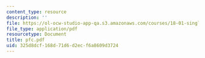 ```yaml
---
content_type: resource
description: ''
file: https://ol-ocw-studio-app-qa.s3.amazonaws.com/courses/18-01-single-variable-calculus-fall-2005/325d8dcf168d71d6d2ecf6a8609d3724_pfc.pdf
file_type: application/pdf
resourcetype: Document
title: pfc.pdf
uid: 325d8dcf-168d-71d6-d2ec-f6a8609d3724
---
```

